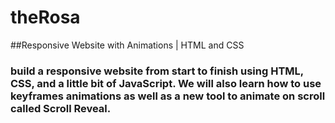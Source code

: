 # theRosa

##Responsive Website with Animations | HTML and CSS

### build a responsive website from start to finish using HTML, CSS, and a little bit of JavaScript. We will also learn how to use keyframes animations as well as a new tool to animate on scroll called Scroll Reveal.
